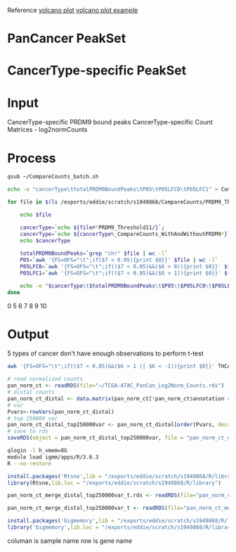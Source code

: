 Reference
[volcano plot](https://huntsmancancerinstitute.github.io/hciR/volcano.html)
[volcano plot example](https://www.biostars.org/p/268514/)

# PanCancer PeakSet
# CancerType-specific PeakSet
# Input
CancerType-specific PRDM9 bound peaks
CancerType-specific Count Matrices - log2normCounts
# Process
```bash
qsub ~/CompareCounts_batch.sh
```
```bash
echo -e "cancerType\ttotalPRDM9BoundPeaks\tP05\tP05LFC0\tP05LFC1" > CompareCounts_t11.txt

for file in $(ls /exports/eddie/scratch/s1949868/CompareCounts/PRDM9_Threshold11/*_CompareCounts_WithAndWithoutPRDM9.txt); do

	echo $file

	cancerType=`echo ${file#*PRDM9_Threshold11/}`; 
	cancerType=`echo ${cancerType%_CompareCounts_WithAndWithoutPRDM9*}`;
	echo $cancerType
	
	totalPRDM9BoundPeaks=`grep "chr" $file | wc -l`
	P05=`awk '{FS=OFS="\t";if($7 < 0.05){print $0}}' $file | wc -l`
	P05LFC0=`awk '{FS=OFS="\t";if(($7 < 0.05)&&($6 > 0)){print $0}}' $file | wc -l`
	P05LFC1=`awk '{FS=OFS="\t";if(($7 < 0.05)&&($6 > 1)){print $0}}' $file | wc -l`

	echo -e "$cancerType\t$totalPRDM9BoundPeaks\t$P05\t$P05LFC0\t$P05LFC1" >> CompareCounts_t11.txt
done
```
0
5
6
7
8
9
10
# Output
5 types of cancer don't have enough observations to perform t-test 

```bash
awk '{FS=OFS="\t";if(($7 < 0.05)&&($6 > 1 || $6 < -1)){print $0}}' THCA_CompareCounts_WithAndWithoutPRDM9.txt | awk '{FS=OFS="\t"; if($1~/^chr/){print $1,$2,$3,$4;}}' > THCA.txt
```
```r
# read normalized counts
pan_norm_ct <- readRDS(file="~/TCGA-ATAC_PanCan_Log2Norm_Counts.rds")
# distal counts
pan_norm_ct_distal <- data.matrix(pan_norm_ct[!pan_norm_ct$annotation == "Promoter",-c(1:7)])
# var
Pvars<-rowVars(pan_norm_ct_distal)
# top 250000 var
pan_norm_ct_distal_top250000var <- pan_norm_ct_distal[order(Pvars, decreasing=TRUE)[1:250000],]
# save to rds
saveRDS(object = pan_norm_ct_distal_top250000var, file = "pan_norm_ct_distal_top250000var.rds")
```
```bash
qlogin -l h_vmem=8G
module load igmm/apps/R/3.6.3
R --no-restore
```
```r
install.packages('Rtsne',lib = "/exports/eddie/scratch/s1949868/R/library")
library(Rtsne,lib.loc = "/exports/eddie/scratch/s1949868/R/library")

pan_norm_ct_merge_distal_top250000var_t.rds <- readRDS(file="pan_norm_ct_merge_distal_top250000var_t.rds")

pan_norm_ct_merge_distal_top250000var_t <- readRDS(file="pan_norm_ct_merge_distal_top250000var_t.rds")

install.packages('bigmemory',lib = "/exports/eddie/scratch/s1949868/R/library")
library('bigmemory',lib.loc = "/exports/eddie/scratch/s1949868/R/library")

```



columan is sample name
row is gene name
<!--stackedit_data:
eyJoaXN0b3J5IjpbMTkwODgzNzkzNCwtMTI0MDgxNTg1NCwxNT
YzNjg0MjIzLC0xMjQwODE1ODU0LC01ODAxNzM2ODUsLTM1Njk4
MTMwMCw2MDEwNzM3NzIsLTIxNDQyODc1MDgsLTgzNzQ1NTQzNS
wxNTEyNzU1MDYyLC0xNTA3MzYyMjAyLDIwNzQyMTY3OTksNzA0
MjI4OTg5LDgxMTExMDY3OSwtMTgwMzY3MTE1LC0xMTcxODQ0OT
A5LDIxMzE2NDQ1OTMsMTE0MDE2Njc5OSwtMTUzNjA2MjUyMiwt
MTcxMDk3ODkyN119
-->